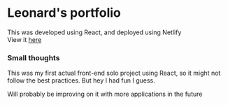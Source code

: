 # Leonard's portfolio

This was developed using React, and deployed using Netlify <br>
View it [here](https://leonardtan13.netlify.app)

### Small thoughts
This was my first actual front-end solo project using React, so it might not follow the best practices. But hey I had fun I guess.

Will probably be improving on it with more applications in the future
